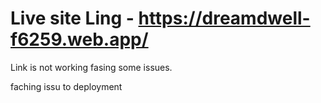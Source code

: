 # Live site Ling - https://dreamdwell-f6259.web.app/ 
Link is not working fasing some issues.

faching issu to deployment 



 
